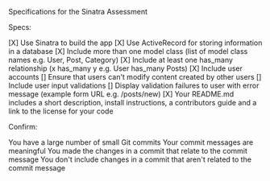 Specifications for the Sinatra Assessment

Specs:

 [X] Use Sinatra to build the app
 [X] Use ActiveRecord for storing information in a database
 [X] Include more than one model class (list of model class names e.g. User, Post, Category)
 [X] Include at least one has_many relationship (x has_many y e.g. User has_many Posts)
 [X] Include user accounts
 [] Ensure that users can't modify content created by other users
 [] Include user input validations
 [] Display validation failures to user with error message (example form URL e.g. /posts/new)
 [X] Your README.md includes a short description, install instructions, a contributors guide and a link to the license for your code

Confirm:

 You have a large number of small Git commits
 Your commit messages are meaningful
 You made the changes in a commit that relate to the commit message
 You don't include changes in a commit that aren't related to the commit message
